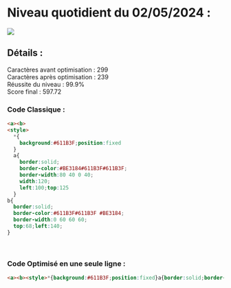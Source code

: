 # Niveau quotidient du 02/05/2024 : 

<img src = "https://firebasestorage.googleapis.com/v0/b/cssbattleapp.appspot.com/o/user%2Fummd3POvEDfFyeFvVdOMG3OOrwE2%2Ftargets%2Ftarget_TKeIlKb.png?alt=media">

<br>

## Détails :

Caractères avant optimisation : 299                    <br>
Caractères après optimisation : 239                    <br>
Réussite du niveau : 99.9%                              <br>
Score final : 597.72

### Code Classique :  

```html 
<a><b>
<style>
  *{
    background:#611B3F;position:fixed
  }
  a{
    border:solid;
    border-color:#BE3184#611B3F#611B3F;
    border-width:80 40 0 40;
    width:120;
    left:100;top:125
  }
b{
  border:solid;
  border-color:#611B3F#611B3F #BE3184;
  border-width:0 60 60 60;
  top:68;left:140;
}
```

<br>

### Code Optimisé en une seule ligne : 

```html 
<a><b><style>*{background:#611B3F;position:fixed}a{border:solid;border-color:#BE3184#611B3F#611B3F;border-width:80 40 0 40;width:120;left:100;top:125}b{border:solid;border-color:#611B3F#611B3F#BE3184;border-width:0 60 60 60;top:68;left:140
```